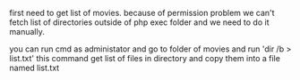 first need to get list of movies. because of permission problem we can't fetch list of directories outside of php exec folder and we need to do it manually.

you can run cmd as administator and go to folder of movies and run 'dir /b > list.txt'
this command get list of files in directory and copy them into a file named list.txt


